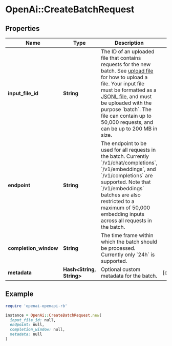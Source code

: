 # OpenAi::CreateBatchRequest

## Properties

| Name | Type | Description | Notes |
| ---- | ---- | ----------- | ----- |
| **input_file_id** | **String** | The ID of an uploaded file that contains requests for the new batch.  See [upload file](/docs/api-reference/files/create) for how to upload a file.  Your input file must be formatted as a [JSONL file](/docs/api-reference/batch/request-input), and must be uploaded with the purpose &#x60;batch&#x60;. The file can contain up to 50,000 requests, and can be up to 200 MB in size.  |  |
| **endpoint** | **String** | The endpoint to be used for all requests in the batch. Currently &#x60;/v1/chat/completions&#x60;, &#x60;/v1/embeddings&#x60;, and &#x60;/v1/completions&#x60; are supported. Note that &#x60;/v1/embeddings&#x60; batches are also restricted to a maximum of 50,000 embedding inputs across all requests in the batch. |  |
| **completion_window** | **String** | The time frame within which the batch should be processed. Currently only &#x60;24h&#x60; is supported. |  |
| **metadata** | **Hash&lt;String, String&gt;** | Optional custom metadata for the batch. | [optional] |

## Example

```ruby
require 'openai-openapi-rb'

instance = OpenAi::CreateBatchRequest.new(
  input_file_id: null,
  endpoint: null,
  completion_window: null,
  metadata: null
)
```

